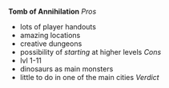 **Tomb of Annihilation**
*Pros*
- lots of player handouts
- amazing locations
- creative dungeons 
- possibility of *starting* at higher levels
*Cons*
- lvl 1-11
- dinosaurs as main monsters
- little to do in one of the main cities
*Verdict*


